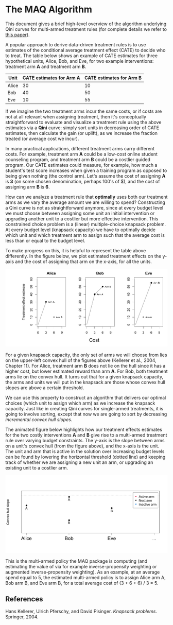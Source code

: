 # The MAQ Algorithm

This document gives a brief high-level overview of the algorithm underlying Qini curves for multi-armed treatment rules (for complete details we refer to [this paper](https://arxiv.org/abs/2306.11979)).

A popular approach to derive data-driven treatment rules is to use estimates of the conditional average treatment effect (CATE) to decide who to treat. The table below shows an example of CATE estimates for three hypothetical units, Alice, Bob, and Eve, for two example interventions: treatment arm **A** and treatment arm **B**.

| Unit  | CATE estimates for Arm A | CATE estimates for Arm B |
|-------|--------------------------|--------------------------|
| Alice | 30                       | 10                       |
| Bob   | 40                       | 50                       |
| Eve   | 10                       | 55                       |

If we imagine the two treatment arms incur the same costs, or if costs are not at all relevant when assigning treatment, then it's conceptually straightforward to evaluate and visualize a treatment rule using the above estimates via a **Qini** curve: simply sort units in decreasing order of CATE estimates, then calculate the gain (or uplift), as we increase the fraction treated (or average cost we incur).

In many practical applications, different treatment arms carry different costs. For example, treatment arm **A** could be a low-cost online student counseling program, and treatment arm **B** could be a costlier guided program. Our CATE estimates could measure, for example, how much a student's test score increases when given a training program as opposed to being given nothing (the control arm). Let's assume the cost of assigning **A** is **3** (on some chosen denomination, perhaps 100's of $), and the cost of assigning arm **B** is **6**.

How can we analyze a treatment rule that **optimally** uses both our treatment arms as we vary the average amount we are willing to spend? Constructing a Qini curve is not as straightforward anymore, since at every budget level we must choose between assigning some unit an initial intervention or upgrading another unit to a costlier but more effective intervention. This constrained choice problem is a (linear) multiple-choice knapsack problem. At every budget level (knapsack capacity) we have to optimally decide which unit and which treatment arm to assign such that the average cost is less than or equal to the budget level.

To make progress on this, it is helpful to represent the table above differently. In the figure below, we plot estimated treatment effects on the y-axis and the cost of assigning that arm on the x-axis, for all the units.

![](images/hulls.png)

For a given knapsack capacity, the only set of arms we will choose from lies on the upper-left convex hull of the figures above (Kellerer et al., 2004, Chapter 11). For Alice, treatment arm **B** does not lie on the hull since it has a higher cost, but lower estimated reward than arm **A**. For Bob, both treatment arms lie on the convex hull. It turns out that for a given knapsack capacity, the arms and units we will put in the knapsack are those whose convex hull slopes are above a certain threshold.

We can use this property to construct an algorithm that delivers our optimal choices (which unit to assign which arm) as we increase the knapsack capacity. Just like in creating Qini curves for single-armed treatments, it is going to involve sorting, except that now we are going to sort by decreasing *incremental convex hull slopes*.

The animated figure below highlights how our treatment effects estimates for the two costly interventions **A** and **B** give rise to a multi-armed treatment rule over varying budget constraints. The y-axis is the slope between arms on a unit's convex hull (from the figure above), and the x-axis is the unit. The unit and arm that is active in the solution over increasing budget levels can be found by lowering the horizontal threshold (dotted line) and keeping track of whether we are assigning a new unit an arm, or upgrading an existing unit to a costlier arm.

![](images/lambdas.gif)

This is the multi-armed policy the MAQ package is computing (and estimating the value of via for example inverse-propensity weighting or augmented inverse-propensity weighting). As an example, at an average spend equal to 5, the estimated multi-armed policy is to assign Alice arm A, Bob arm B, and Eve arm B, for a total average cost of (3 + 6 + 6) / 3 = 5.

## References
Hans Kellerer, Ulrich Pferschy, and David Pisinger. *Knapsack problems*. Springer, 2004.
